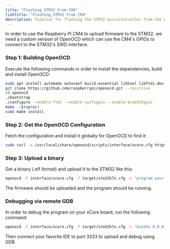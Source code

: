 ```yaml
---
title: "Flashing STM32 From CM4"
linkTitle: "Flashing STM32 From CM4"
description: Tutorial for flashing the STM32 microcontroller from the Raspberry Pi CM4.
---
```


In order to use the Raspberry Pi CM4 to upload firmware to the STM32, we need a custom version of OpenOCD which can use
the CM4's GPIOs to connect to the STM32's SWD interface.

### Step 1: Building OpenOCD
Execute the following commands in order to install the dependencies, build and install OpenOCD:
```bash
sudo apt install automake autoconf build-essential libtool libftdi-dev libusb-1.0-0-dev texinfo pkg-config rpi.gpio-common curl
git clone https://github.com/raspberrypi/openocd.git --recursive
cd openocd
./bootstrap
./configure --enable-ftdi --enable-sysfsgpio --enable-bcm2835gpio
make -j$(nproc)
sudo make install
```

### Step 2: Get the OpenOCD Configuration
Fetch the configuration and install it globally for OpenOCD to find it:
```bash
sudo curl -o /usr/local/share/openocd/scripts/interface/xcore.cfg https://core.x-tech.online/downloads/openocd-xcore.cfg
```

### Step 3: Upload a binary
Get a binary (.elf format) and upload it to the STM32 like this:
```bash
openocd -f interface/xcore.cfg -f target/stm32h7x.cfg -c "program your-binary.elf verify reset exit"
```
The firmware should be uploaded and the program should be running.


### Debugging via remote GDB
In order to debug the program on your xCore board, run the following command:
```bash
openocd -f interface/xcore.cfg -f target/stm32h7x.cfg -c "bindto 0.0.0.0"
```

Then connect your favorite IDE to port 3333 to upload and debug using GDB
